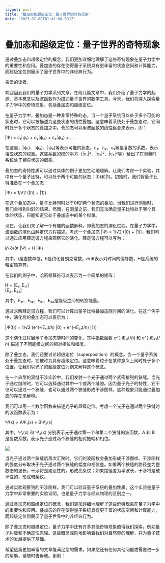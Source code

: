```yaml
---
layout: post
title: "叠加态和超级定位：量子世界的奇特现象"
date: "2023-07-09T01:41:08.691Z"
---
```

叠加态和超级定位：量子世界的奇特现象
==================

通过叠加态和超级定位的概念，我们更加详细地理解了这些奇特现象在量子力学中的重要性和应用。叠加态的存在使得量子系统具有更丰富的状态空间和计算能力，而超级定位则展示了量子世界中的非经典行为。

亲爱的读者，

欢迎回到我们的量子力学系列文章。在前几篇文章中，我们介绍了量子力学的起源、基本概念以及波函数作为描述量子世界的数学工具。今天，我们将深入探索量子力学中的奇特现象，包括叠加态和超级定位。

在量子力学中，叠加态是一种非常特殊的态。当一个量子系统可以处于多个可能的状态时，它可以被描述为这些状态的线性叠加。这意味着系统处于叠加态时，它同时处于多个状态的叠加之中。叠加态可以用波函数的线性组合来表示，即：

|Ψ⟩ = c₁|ψ₁⟩ + c₂|ψ₂⟩ + c₃|ψ₃⟩ + ...

在这里，|ψ₁⟩、|ψ₂⟩、|ψ₃⟩等表示可能的状态，c₁、c₂、c₃等是复数的系数，表示相应状态的权重。这些系数的模的平方（|c₁|²、|c₂|²、|c₃|²等）给出了在测量时系统处于相应状态的概率。

叠加态的奇特性质可以通过具体的例子更加生动地理解。让我们考虑一个实验，其中有一个量子比特，可以处于两个可能的状态：|0⟩和|1⟩。初始时，我们将量子比特准备在一个叠加态：

|Ψ⟩ = 1/√2 (|0⟩ + |1⟩)

在这个叠加态中，量子比特同时处于0和1两个状态的叠加。当我们进行测量时，我们会得到0或1的结果。然而，在测量之前，我们无法确定量子比特处于哪个具体的状态，只能知道它处于叠加态中的某个权重。

现在，让我们来了解一个有趣的函数解释，即叠加态的演化过程。在量子力学中，波函数的演化由薛定谔方程描述。考虑一个叠加态 |Ψ⟩ = 1/√2 (|0⟩ + |1⟩)，我们可以通过应用薛定谔方程来观察它的演化。薛定谔方程可以写为：

iℏ ∂/∂t |Ψ⟩ = H |Ψ⟩

其中，i是虚数单位，ℏ是约化普朗克常数，∂/∂t表示对时间的偏导数，H是系统的哈密顿算符。

在我们的例子中，哈密顿算符可以表示为一个简单的矩阵：

H = \[E₁₁ E₁₂\]  
\[E₂₁ E₂₂\]

其中，E₁₁、E₁₂、E₂₁、E₂₂是能级之间的转换能量。

通过求解薛定谔方程，我们可以计算出量子比特叠加态随时间的演化。在这个例子中，演化后的叠加态可以表示为：

|Ψ(t)⟩ = 1/√2 (e^(-iE₁₁t/ℏ) |0⟩ + e^(-iE₂₁t/ℏ) |1⟩)

这个演化过程展示了叠加态随时间的变化，其中指数函数 e^(-iE₁₁t/ℏ) 和 e^(-iE₂₁t/ℏ) 描述了不同能级之间的相对相位和幅度。

除了叠加态，我们还要讨论超级定位（superposition）的概念。当一个量子系统处于叠加态时，它被称为具有超级定位。这意味着粒子在某种意义上同时处于多个位置。让我们以光子的超级定位为例来解释这个概念。

在一个典型的双缝干涉实验中，我们发射一个光子通过两个紧密排列的狭缝。当光子通过缝隙时，它可以选择通过其中一个或两个缝隙。因为量子光子的特性，它不仅可以通过一个狭缝，也可以通过两个狭缝形成干涉图样。这种现象只能通过叠加态的存在来解释。

我们可以用一个数学函数来描述光子的超级定位。考虑一个光子在通过两个狭缝时的波函数表示为：

Ψ(x) = AΨ₁(x) + BΨ₂(x)

其中，Ψ₁(x) 和 Ψ₂(x) 分别表示光子通过第一个和第二个狭缝的波函数，A 和 B 是复数系数，表示光子通过两个狭缝的相对振幅和相位。

![](https://img2023.cnblogs.com/blog/3232232/202307/3232232-20230708185402452-1566699195.png)

当光子通过两个狭缝后再次汇聚时，它们的波函数会叠加形成干涉图样。干涉图样的强度分布取决于光子通过两个狭缝的幅度和相位差。如果两个狭缝的路径差为整数倍的波长，干涉将是建设性的，形成亮条纹；如果路径差为半波长，干涉将是破坏性的，形成暗条纹。

通过实验观察到的干涉图样，我们可以验证量子系统的叠加性质。这个实验是量子力学中非常重要的实验证明，也是量子力学与经典物理的区别之一。

通过叠加态和超级定位的概念，我们更加详细地理解了这些奇特现象在量子力学中的重要性和应用。叠加态的存在使得量子系统具有更丰富的状态空间和计算能力，而超级定位则展示了量子世界中的非经典行为。

除了叠加态和超级定位，量子力学中还有许多其他奇特现象值得我们探索，例如量子纠缠和不确定性原理。这些概念深刻地影响着我们对自然界的理解，并为量子技术的发展提供了基础。

希望这篇更加丰富的文章能满足您的需求。如果您还有任何其他问题或需要进一步的帮助，请随时告诉我。谢谢！